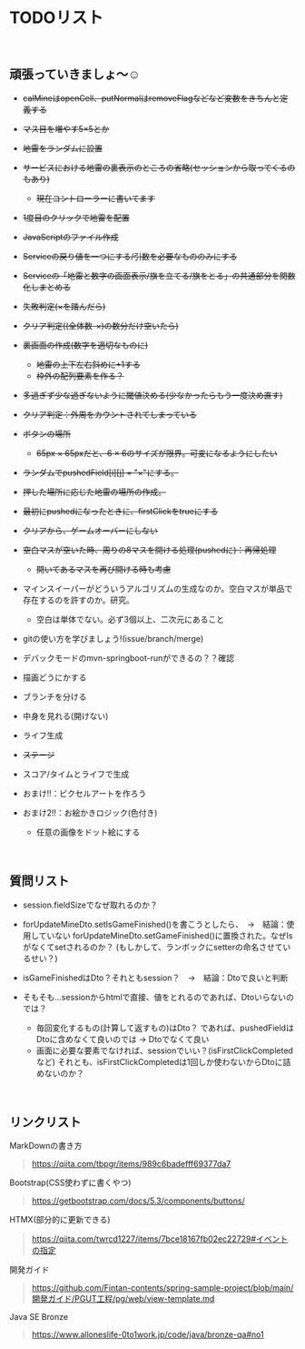 # TODOリスト

</br>

## 頑張っていきましょ〜☺️

- ~~calMineはopenCell、putNormalはremoveFlagなどなど変数をきちんと定義する~~

- ~~マス目を増やす5×5とか~~

- ~~地雷をランダムに設置~~

- ~~サービスにおける地雷の裏表示のところの省略(セッションから取ってくるのもあり)~~

  - ~~現在コントローラーに書いてます~~

- ~~1度目のクリックで地雷を配置~~

- ~~JavaScriptのファイル作成~~

- ~~Serviceの戻り値を一つにする/引数を必要なもののみにする~~

- ~~Serviceの「地雷と数字の画面表示/旗を立てる/旗をとる」の共通部分を関数化しまとめる~~

- ~~失敗判定(×を踏んだら)~~

- ~~クリア判定((全体数-×)の数分だけ空いたら)~~

- ~~裏画面の作成(数字を適切なものに)~~

  - ~~地雷の上下左右斜めに+1する~~
  - ~~枠外の配列要素を作る？~~

- ~~多過ぎず少な過ぎないように閾値決める(少なかったらもう一度決め直す)~~

- ~~クリア判定：外周をカウントされてしまっている~~

- ~~ボタンの場所~~

  - ~~65px × 65pxだと、6 × 6のサイズが限界。可変になるようにしたい~~

- ~~ランダムでpushedField[i][j] = "×"にする。~~

- ~~押した場所に応じた地雷の場所の作成。~~

- ~~最初にpushedになったときに、firstClickをtrueにする~~

- ~~クリアから、ゲームオーバーにしない~~

- ~~空白マスが空いた時、周りの8マスを開ける処理(pushedに)：再帰処理~~

  - ~~開いてあるマスを再び開ける時も考慮~~

- マインスイーパーがどういうアルゴリズムの生成なのか。空白マスが単品で存在するのを許すのか。研究。

  - 空白は単体でない。必ず3個以上、二次元にあること

- gitの使い方を学びましょう!(issue/branch/merge)

- デバックモードのmvn-springboot-runができるの？？確認

- 描画どうにかする

- ブランチを分ける

- 中身を見れる(開けない)

- ライフ生成

- ~~ステージ~~

- スコア/タイムとライフで生成

- おまけ!!：ピクセルアートを作ろう

- おまけ2!!：お絵かきロジック(色付き)
  - 任意の画像をドット絵にする

</br>

## 質問リスト

- session.fieldSizeでなぜ取れるのか？

- forUpdateMineDto.setIsGameFinished()を書こうとしたら、　→　結論：使用していない
  forUpdateMineDto.setGameFinished()に置換された。なぜIsがなくてsetされるのか？
  (もしかして、ランボックにsetterの命名させているせい？)

- isGameFinishedはDto？それともsession？　→　結論：Dtoで良いと判断
- そもそも...sessionからhtmlで直接、値をとれるのであれば、Dtoいらないのでは？
  - 毎回変化するもの(計算して返すもの)はDto？
    であれば、pushedFieldはDtoに含めなくて良いのでは → Dtoでなくて良い
  - 画面に必要な要素でなければ、sessionでいい？(isFirstClickCompletedなど)
    それとも、isFirstClickCompletedは1回しか使わないからDtoに詰めないのか？

</br>

## リンクリスト

MarkDownの書き方

> <https://qiita.com/tbpgr/items/989c6badefff69377da7>

Bootstrap(CSS使わずに書くやつ)

> <https://getbootstrap.com/docs/5.3/components/buttons/>

HTMX(部分的に更新できる)

> <https://qiita.com/twrcd1227/items/7bce18167fb02ec22729#イベントの指定>

開発ガイド

> <https://github.com/Fintan-contents/spring-sample-project/blob/main/開発ガイド/PGUT工程/pg/web/view-template.md>

Java SE Bronze

> <https://www.alloneslife-0to1work.jp/code/java/bronze-qa#no1>
